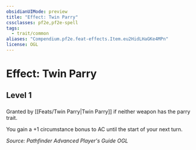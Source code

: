 ```yaml
---
obsidianUIMode: preview
title: "Effect: Twin Parry"
cssclasses: pf2e,pf2e-spell
tags:
  - trait/common
aliases: "Compendium.pf2e.feat-effects.Item.eu2HidLHaGKe4MPn"
license: OGL
---
```

# Effect: Twin Parry
## Level 1
### 






Granted by [[Feats/Twin Parry|Twin Parry]] if neither weapon has the parry trait.

You gain a +1 circumstance bonus to AC until the start of your next turn.

*Source: Pathfinder Advanced Player's Guide*
*OGL*